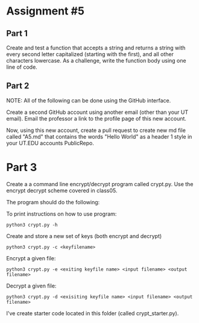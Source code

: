 # Assignment #5

## Part 1

Create and test a function that accepts a string and returns a string with every second letter capitalized (starting with the first), and all other characters lowercase. As a challenge, write the function body using one line of code.

## Part 2

NOTE: All of the following can be done using the GitHub interface.

Create a second GitHub account using another email (other than your UT email). Email the professor a link to the profile page of this new account. 

Now, using this new account, create a pull request to create new md file called "A5.md" that contains the words "Hello World" as a header 1 style in your UT.EDU accounts PublicRepo.


# Part 3

Create a a command line encrypt/decrypt program called crypt.py. Use the encrypt decrypt scheme covered in class05. 

The program should do the following:

To print instructions on how to use program:

```
python3 crypt.py -h
```

Create and store a new set of keys (both encrypt and decrypt)

```
python3 crypt.py -c <keyfilename>
```

Encrypt a given file:

```
python3 crypt.py -e <exiting keyfile name> <input filename> <output filename>
```

Decrypt a given file:

```
python3 crypt.py -d <exisiting keyfile name> <input filename> <output filename>
```

I've create starter code located in this folder (called crypt_starter.py).


